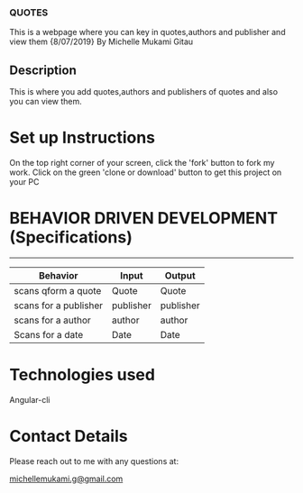 ### QUOTES
This is a webpage where you can key in quotes,authors and publisher and view them {8/07/2019}
By Michelle Mukami Gitau

## Description
This is where you add quotes,authors and publishers of quotes and also you can view them. 

# Set up Instructions

On the top right corner of your screen, click the 'fork' button to fork my work.
Click on the green 'clone or download' button to get this project on your PC

# BEHAVIOR DRIVEN DEVELOPMENT (Specifications)

* * *

| Behavior                         | Input            | Output       |
| -------------------------------- | ---------------- | ------------ |
| scans qform a quote                 | Quote       | Quote  |
| scans for a publisher                 | publisher       | publisher   |
| scans for a author                 | author         | author    |
| Scans for a date| Date         | Date |


# Technologies used

  Angular-cli

# Contact Details

Please reach out to me with any questions at:

michellemukami.g@gmail.com
